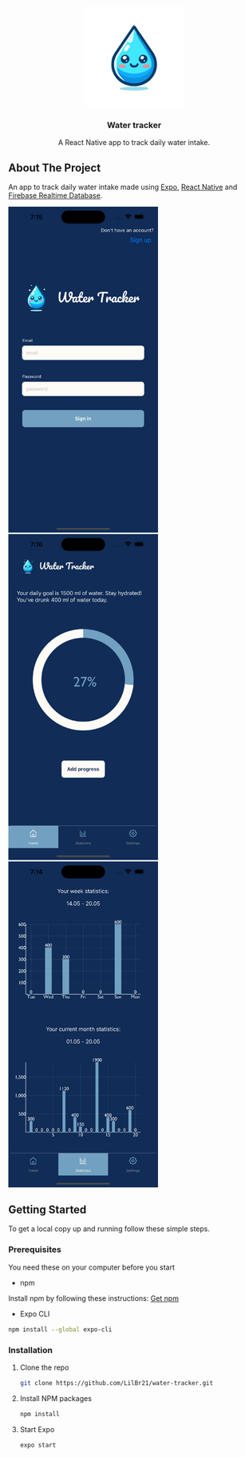<br />
<p align="center">
  <a href="https://github.com/henettaja/water-tracker/">
    <img src="src/assets/drop-filled.svg" alt="Logo" width="200" height="200">
  </a>

  <h3 align="center">Water tracker</h3>

  <p align="center">
    A React Native app to track daily water intake.
  </p>
</p>

## About The Project

An app to track daily water intake made using [Expo](https://expo.io/), [React Native](https://reactnative.dev/) and [Firebase Realtime Database](https://firebase.google.com/docs/database).

<img src="src/assets/signin-screenshot.png" width="300" alt="Screenshot of signin project screen"/> <img src="src/assets/dailyprogress-screenshot.png" width="300" alt="Screenshot of project"/> <img src="src/assets/statistics-screenshot.png" width="300" alt="Screenshot of project"/>

## Getting Started

To get a local copy up and running follow these simple steps.

### Prerequisites

You need these on your computer before you start

- npm

Install npm by following these instructions: [Get npm](https://www.npmjs.com/get-npm)

- Expo CLI

```sh
npm install --global expo-cli
```

### Installation

1. Clone the repo
   ```sh
   git clone https://github.com/LilBr21/water-tracker.git
   ```
2. Install NPM packages
   ```sh
   npm install
   ```
3. Start Expo
   ```sh
   expo start
   ```
